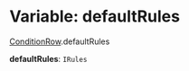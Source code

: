 # Variable: defaultRules

[ConditionRow](/en/auto-docs/form-materials/modules/ConditionRow.md).defaultRules

**defaultRules**: `IRules`
